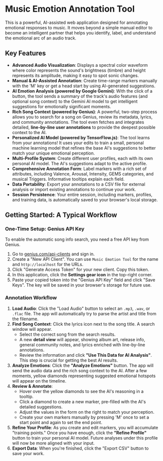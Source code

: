 # Music Emotion Annotation Tool

This is a powerful, AI-assisted web application designed for annotating emotional responses to music. It moves beyond a simple manual editor to become an intelligent partner that helps you identify, label, and understand the emotional arc of an audio track.

## Key Features

- **Advanced Audio Visualization**: Displays a spectral color waveform where color represents the sound's brightness (timbre) and height represents its amplitude, making it easy to spot sonic changes.
- **Manual & AI-Assisted Annotation**: Create time-range markers manually with the 'M' key or get a head start by using AI-generated suggestions.
- **AI Emotion Analysis (powered by Google Gemini)**: With the click of a button, the tool sends a summary of the track's audio features (and optional song context) to the Gemini AI model to get intelligent suggestions for emotionally significant moments.
- **Rich Song Context (powered by Genius)**: A powerful, two-step process allows you to search for a song on Genius, review its metadata, lyrics, and community annotations. The tool even fetches and integrates detailed, **line-by-line user annotations** to provide the deepest possible context to the AI.
- **Personalized AI Model (powered by TensorFlow.js)**: The tool learns from your annotations! It uses your edits to train a small, personal machine learning model that refines the base AI's suggestions to better match your unique emotional perception.
- **Multi-Profile System**: Create different user profiles, each with its own personal AI model. The AI's suggestions adapt to the active profile.
- **Comprehensive Annotation Form**: Label markers with a rich set of attributes, including Valence, Arousal, Intensity, GEMS categories, and musical Triggers. Informative tooltips explain each field.
- **Data Portability**: Export your annotations to a CSV file for external analysis or import existing annotations to continue your work.
- **Session Persistence**: Your entire session, including markers, profiles, and training data, is automatically saved to your browser's local storage.

## Getting Started: A Typical Workflow

### One-Time Setup: Genius API Key
To enable the automatic song info search, you need a free API key from Genius.
1.  Go to [genius.com/api-clients](https://genius.com/api-clients) and sign in.
2.  Create a "New API Client". You can use `Music Emotion Tool` for the name and `http://localhost` for the URLs.
3.  Click "Generate Access Token" for your new client. Copy this token.
4.  In this application, click the **Settings gear icon** in the top-right corner.
5.  Paste your copied token into the "Genius API Key" field and click "Save Keys". The key will be saved in your browser's storage for future use.

### Annotation Workflow
1.  **Load Audio**: Click the "Load Audio" button to select an `.mp3`, `.wav`, or `.flac` file. The app will automatically try to parse the artist and title from the filename.
2.  **Find Song Context**: Click the lyrics icon next to the song title. A search window will appear.
    -   Select the correct song from the search results.
    -   A new **detail view** will appear, showing album art, release info, general community notes, and lyrics enriched with line-by-line annotations.
    -   Review the information and click **"Use This Data for AI Analysis"**. This step is crucial for getting the best AI results.
3.  **Analyze Emotions**: Click the **"Analyze Emotions"** button. The app will send the audio data and the rich song context to the AI. After a few moments, yellow diamonds representing suggested emotional hotspots will appear on the timeline.
4.  **Review & Annotate**:
    -   Hover over the yellow diamonds to see the AI's reasoning in a tooltip.
    -   Click a diamond to create a new marker, pre-filled with the AI's detailed suggestions.
    -   Adjust the values in the form on the right to match your perception.
    -   Create your own markers manually by pressing 'M' once to set a start point and again to set the end point.
5.  **Refine Your Profile**: As you create and edit markers, you will accumulate "training points." Once you have enough, click the **"Refine Profile"** button to train your personal AI model. Future analyses under this profile will now be more aligned with your input.
6.  **Export Data**: When you're finished, click the "Export CSV" button to save your work.